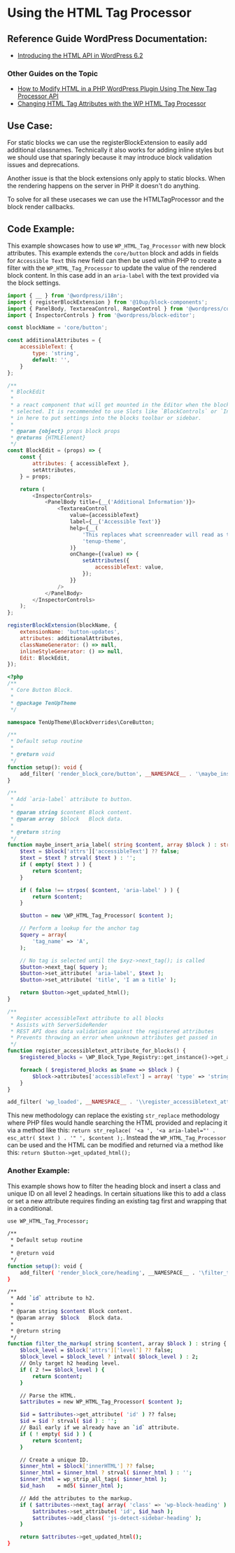 # Using the HTML Tag Processor 

## Reference Guide WordPress Documentation:
* [Introducing the HTML API in WordPress 6.2](https://make.wordpress.org/core/2023/03/07/introducing-the-html-api-in-wordpress-6-2/)

### Other Guides on the Topic
* [How to Modify HTML in a PHP WordPress Plugin Using The New Tag Processor API](https://adamadam.blog/2023/02/16/how-to-modify-html-in-a-php-wordpress-plugin-using-the-new-tag-processor-api/)
* [Changing HTML Tag Attributes with the WP HTML Tag Processor](https://wpdevelopment.courses/articles/wp-html-tag-processor/)

## Use Case:
For static blocks we can use the registerBlockExtension to easily add additional classnames. Technically it also works for adding inline styles but we should use that sparingly because it may introduce block validation issues and deprecations.

Another issue is that the block extensions only apply to static blocks. When the rendering happens on the server in PHP it doesn't do anything.

To solve for all these usecases we can use the HTMLTagProcessor and the block render callbacks.

## Code Example:
This example showcases how to use `WP_HTML_Tag_Processor` with new block attributes. This example extends the `core/button` block and adds in fields for `Accessible Text` this new field can then be used within PHP to create a filter with the `WP_HTML_Tag_Processor` to update the value of the rendered block content. In this case add in an `aria-label` with the text provided via the block settings.

```js title="block-filters/button.js"
import { __ } from '@wordpress/i18n';
import { registerBlockExtension } from '@10up/block-components';
import { PanelBody, TextareaControl, RangeControl } from '@wordpress/components';
import { InspectorControls } from '@wordpress/block-editor';

const blockName = 'core/button';

const additionalAttributes = {
	accessibleText: {
		type: 'string',
		default: '',
	}
};

/**
 * BlockEdit
 *
 * a react component that will get mounted in the Editor when the block is
 * selected. It is recommended to use Slots like `BlockControls` or `InspectorControls`
 * in here to put settings into the blocks toolbar or sidebar.
 *
 * @param {object} props block props
 * @returns {HTMLElement}
 */
const BlockEdit = (props) => {
	const {
		attributes: { accessibleText },
		setAttributes,
	} = props;

	return (
		<InspectorControls>
			<PanelBody title={__('Additional Information')}>
				<TextareaControl
					value={accessibleText}
					label={__('Accessible Text')}
					help={__(
						'This replaces what screenreader will read as the link text.',
						'tenup-theme',
					)}
					onChange={(value) => {
						setAttributes({
							accessibleText: value,
						});
					}}
				/>
			</PanelBody>
		</InspectorControls>
	);
};

registerBlockExtension(blockName, {
	extensionName: 'button-updates',
	attributes: additionalAttributes,
	classNameGenerator: () => null,
	inlineStyleGenerator: () => null,
	Edit: BlockEdit,
});
```

```php title="block-overrides/core-button.php"
<?php
/**
 * Core Button Block.
 *
 * @package TenUpTheme
 */

namespace TenUpTheme\BlockOverrides\CoreButton;

/**
 * Default setup routine
 *
 * @return void
 */
function setup(): void {
	add_filter( 'render_block_core/button', __NAMESPACE__ . '\maybe_insert_aria_label', 10, 2 );
}

/**
 * Add `aria-label` attribute to button.
 *
 * @param string $content Block content.
 * @param array  $block   Block data.
 *
 * @return string
 */
function maybe_insert_aria_label( string $content, array $block ) : string {
	$text = $block['attrs']['accessibleText'] ?? false;
	$text = $text ? strval( $text ) : '';
	if ( empty( $text ) ) {
		return $content;
	}

	if ( false !== strpos( $content, 'aria-label' ) ) {
		return $content;
	}

	$button = new \WP_HTML_Tag_Processor( $content );

	// Perform a lookup for the anchor tag 
	$query = array(
		'tag_name' => 'A',
	);

	// No tag is selected until the $xyz->next_tag(); is called
	$button->next_tag( $query );
	$button->set_attribute( 'aria-label', $text );
	$button->set_attribute( 'title', 'I am a title' );

	return $button->get_updated_html();
}

/**
 * Register accessibleText attribute to all blocks
 * Assists with ServerSideRender
 * REST API does data validation against the registered attributes
 * Prevents throwing an error when unknown attributes get passed in
 */
function register_accessibletext_attribute_for_blocks() {
	$registered_blocks = \WP_Block_Type_Registry::get_instance()->get_all_registered();

	foreach ( $registered_blocks as $name => $block ) {
		$block->attributes['accessibleText'] = array( 'type' => 'string' );
	}
}

add_filter( 'wp_loaded', __NAMESPACE__ . '\\register_accessibletext_attribute_for_blocks', 999 );
```

This new methodology can replace the existing `str_replace` methodology where PHP files would handle searching the HTML provided and replacing it via a method like this: `return str_replace( '<a ', '<a aria-label="' . esc_attr( $text ) . '" ', $content );`. Instead the `WP_HTML_Tag_Processor` can be used and the HTML can be modified and returned via a method like this: `return $button->get_updated_html();`

### Another Example:
This example shows how to filter the heading block and insert a class and unique ID on all level 2 headings. In certain situations like this to add a class or set a new attribute requires finding an existing tag first and wrapping that in a conditional.

```bash
use WP_HTML_Tag_Processor;

/**
 * Default setup routine
 *
 * @return void
 */
function setup(): void {
	add_filter( 'render_block_core/heading', __NAMESPACE__ . '\filter_the_markup', 10, 2 );
}

/**
 * Add `id` attribute to h2.
 *
 * @param string $content Block content.
 * @param array  $block   Block data.
 *
 * @return string
 */
function filter_the_markup( string $content, array $block ) : string {
	$block_level = $block['attrs']['level'] ?? false;
	$block_level = $block_level ? intval( $block_level ) : 2;
	// Only target h2 heading level.
	if ( 2 !== $block_level ) {
		return $content;
	}

	// Parse the HTML.
	$attributes = new WP_HTML_Tag_Processor( $content );

	$id = $attributes->get_attribute( 'id' ) ?? false;
	$id = $id ? strval( $id ) : '';
	// Bail early if we already have an `id` attribute.
	if ( ! empty( $id ) ) {
		return $content;
	}

	// Create a unique ID.
	$inner_html = $block['innerHTML'] ?? false;
	$inner_html = $inner_html ? strval( $inner_html ) : '';
	$inner_html = wp_strip_all_tags( $inner_html );
	$id_hash    = md5( $inner_html );

	// Add the attributes to the markup.
	if ( $attributes->next_tag( array( 'class' => 'wp-block-heading' ) ) ) {
		$attributes->set_attribute( 'id', $id_hash );
		$attributes->add_class( 'js-detect-sidebar-heading' );
	}

	return $attributes->get_updated_html();
}
```
